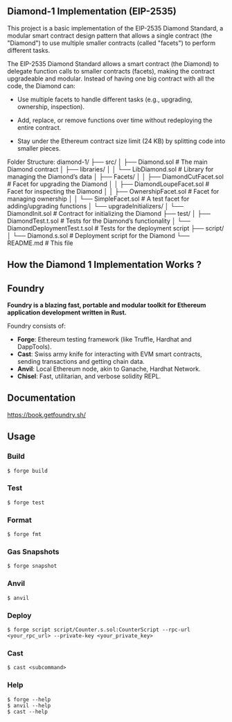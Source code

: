 ## Diamond-1 Implementation (EIP-2535)

This project is a basic implementation of the EIP-2535 Diamond Standard, a modular smart contract design pattern that allows a single contract (the "Diamond") to use multiple smaller contracts (called "facets") to perform different tasks. 

The EIP-2535 Diamond Standard allows a smart contract (the Diamond) to delegate function calls to smaller contracts (facets), making the contract upgradeable and modular. Instead of having one big contract with all the code, the Diamond can:

- Use multiple facets to handle different tasks (e.g., upgrading, ownership, inspection).

- Add, replace, or remove functions over time without redeploying the entire contract.

- Stay under the Ethereum contract size limit (24 KB) by splitting code into smaller pieces.


Folder Structure: 
diamond-1/
├── src/
│   ├── Diamond.sol              # The main Diamond contract
│   ├── libraries/
│   │   └── LibDiamond.sol       # Library for managing the Diamond’s data
│   ├── Facets/
│   │   ├── DiamondCutFacet.sol  # Facet for upgrading the Diamond
│   │   ├── DiamondLoupeFacet.sol # Facet for inspecting the Diamond
│   │   ├── OwnershipFacet.sol   # Facet for managing ownership
│   │   └── SimpleFacet.sol      # A test facet for adding/upgrading functions
│   └── upgradeInitializers/
│       └── DiamondInit.sol      # Contract for initializing the Diamond
├── test/
│   ├── DiamondTest.t.sol        # Tests for the Diamond’s functionality
│   └── DiamondDeploymentTest.t.sol # Tests for the deployment script
├── script/
│   └── Diamond.s.sol            # Deployment script for the Diamond
└── README.md                    # This file

## How the Diamond 1 Implementation Works ? 






















## Foundry 

**Foundry is a blazing fast, portable and modular toolkit for Ethereum application development written in Rust.**

Foundry consists of:

-   **Forge**: Ethereum testing framework (like Truffle, Hardhat and DappTools).
-   **Cast**: Swiss army knife for interacting with EVM smart contracts, sending transactions and getting chain data.
-   **Anvil**: Local Ethereum node, akin to Ganache, Hardhat Network.
-   **Chisel**: Fast, utilitarian, and verbose solidity REPL.

## Documentation

https://book.getfoundry.sh/

## Usage

### Build

```shell
$ forge build
```

### Test

```shell
$ forge test
```

### Format

```shell
$ forge fmt
```

### Gas Snapshots

```shell
$ forge snapshot
```

### Anvil

```shell
$ anvil
```

### Deploy

```shell
$ forge script script/Counter.s.sol:CounterScript --rpc-url <your_rpc_url> --private-key <your_private_key>
```

### Cast

```shell
$ cast <subcommand>
```

### Help

```shell
$ forge --help
$ anvil --help
$ cast --help
```
